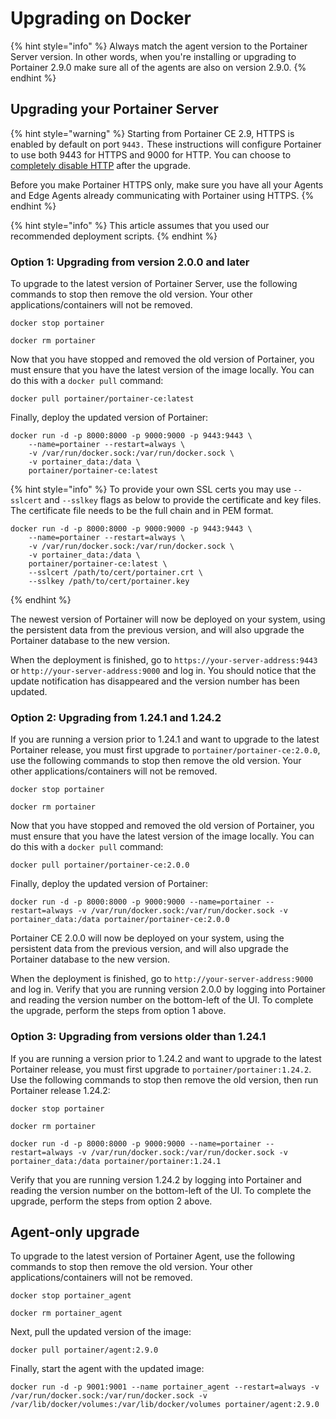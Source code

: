 # Upgrading on Docker

{% hint style="info" %}
Always match the agent version to the Portainer Server version. In other words, when you're installing or upgrading to Portainer 2.9.0 make sure all of the agents are also on version 2.9.0.
{% endhint %}

## Upgrading your Portainer Server

{% hint style="warning" %}
Starting from Portainer CE 2.9, HTTPS is enabled by default on port `9443.` These instructions will configure Portainer to use both 9443 for HTTPS and 9000 for HTTP. You can choose to [completely disable HTTP](../settings/#force-https-only) after the upgrade. 

Before you make Portainer HTTPS only, make sure you have all your Agents and Edge Agents already communicating with Portainer using HTTPS. 
{% endhint %}

{% hint style="info" %}
This article assumes that you used our recommended deployment scripts.
{% endhint %}

### Option 1: Upgrading from version 2.0.0 and later

To upgrade to the latest version of Portainer Server, use the following commands to stop then remove the old version. Your other applications/containers will not be removed.

```text
docker stop portainer
```

```text
docker rm portainer
```

Now that you have stopped and removed the old version of Portainer, you must ensure that you have the latest version of the image locally. You can do this with a `docker pull` command:

```text
docker pull portainer/portainer-ce:latest
```

Finally, deploy the updated version of Portainer:

```text
docker run -d -p 8000:8000 -p 9000:9000 -p 9443:9443 \
    --name=portainer --restart=always \
    -v /var/run/docker.sock:/var/run/docker.sock \
    -v portainer_data:/data \
    portainer/portainer-ce:latest
```

{% hint style="info" %}
To provide your own SSL certs you may use `--sslcert` and `--sslkey` flags as below to provide the certificate and key files. The certificate file needs to be the full chain and in PEM format.

```text
docker run -d -p 8000:8000 -p 9000:9000 -p 9443:9443 \
    --name=portainer --restart=always \
    -v /var/run/docker.sock:/var/run/docker.sock \
    -v portainer_data:/data \
    portainer/portainer-ce:latest \
    --sslcert /path/to/cert/portainer.crt \
    --sslkey /path/to/cert/portainer.key
```
{% endhint %}

The newest version of Portainer will now be deployed on your system, using the persistent data from the previous version, and will also upgrade the Portainer database to the new version.

When the deployment is finished, go to `https://your-server-address:9443` or `http://your-server-address:9000` and log in. You should notice that the update notification has disappeared and the version number has been updated.

### Option 2: Upgrading from 1.24.1 and 1.24.2

If you are running a version prior to 1.24.1 and want to upgrade to the latest Portainer release, you must first upgrade to `portainer/portainer-ce:2.0.0`, use the following commands to stop then remove the old version. Your other applications/containers will not be removed.

```text
docker stop portainer
```

```text
docker rm portainer
```

Now that you have stopped and removed the old version of Portainer, you must ensure that you have the latest version of the image locally. You can do this with a `docker pull` command:

```text
docker pull portainer/portainer-ce:2.0.0
```

Finally, deploy the updated version of Portainer:

```text
docker run -d -p 8000:8000 -p 9000:9000 --name=portainer --restart=always -v /var/run/docker.sock:/var/run/docker.sock -v portainer_data:/data portainer/portainer-ce:2.0.0
```

Portainer CE 2.0.0 will now be deployed on your system, using the persistent data from the previous version, and will also upgrade the Portainer database to the new version.

When the deployment is finished, go to `http://your-server-address:9000` and log in. Verify that you are running version 2.0.0 by logging into Portainer and reading the version number on the bottom-left of the UI. To complete the upgrade, perform the steps from option 1 above.

### **Option 3: Upgrading from versions older than 1.24.1**

If you are running a version prior to 1.24.2 and want to upgrade to the latest Portainer release, you must first upgrade to `portainer/portainer:1.24.2`. Use the following commands to stop then remove the old version, then run Portainer release 1.24.2:

```text
docker stop portainer

docker rm portainer

docker run -d -p 8000:8000 -p 9000:9000 --name=portainer --restart=always -v /var/run/docker.sock:/var/run/docker.sock -v portainer_data:/data portainer/portainer:1.24.1
```

Verify that you are running version 1.24.2 by logging into Portainer and reading the version number on the bottom-left of the UI. To complete the upgrade, perform the steps from option 2 above.

## Agent-only upgrade

To upgrade to the latest version of Portainer Agent, use the following commands to stop then remove the old version. Your other applications/containers will not be removed.

```text
docker stop portainer_agent
```

```text
docker rm portainer_agent
```

Next, pull the updated version of the image:

```text
docker pull portainer/agent:2.9.0
```

Finally, start the agent with the updated image:

```text
docker run -d -p 9001:9001 --name portainer_agent --restart=always -v /var/run/docker.sock:/var/run/docker.sock -v /var/lib/docker/volumes:/var/lib/docker/volumes portainer/agent:2.9.0
```


